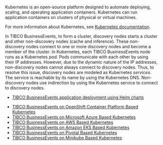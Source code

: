 
Kubernetes is an open-source platform designed to automate deploying, scaling, and operating application containers. Kubernetes can run application containers on clusters of physical or virtual machines.

For more information about Kubernetes, see [Kubernetes documentation](https://kubernetes.io/docs/home/).

In TIBCO BusinessEvents, to form a cluster, discovery nodes starts a cluster and other non-discovery nodes \(cache and inference\). These non-discovery nodes connect to one or more discovery nodes and become a member of the cluster. In Kubernetes, each TIBCO BusinessEvents node runs as a Kubernetes *pod*. Pods communicate with each other by using their IP addresses. However, due to the dynamic nature of the IP addresses, non-discovery nodes cannot always connect to discovery nodes. Thus, to resolve this issue, discovery nodes are modeled as Kubernetes *services*. The service is reachable by its name by using the Kubernetes DNS. Non-discovery nodes use indirection by using the Kubernetes service to connect to discovery nodes.

*  [TIBCO BusinessEvents application deployment using Helm charts](Kubernetes%20Helm.md)

-   [TIBCO BusinessEvents on OpenShift Container Platform Based Kubernetes](TIBCO-BusinessEvents-on-OpenShift-Container-Platform-Based-Kubernetes)
-   [TIBCO BusinessEvents on Microsoft Azure Based Kubernetes](TIBCO%20BusinessEvents%20on%20Microsoft%20Azure%20Based%20Kubernetes)
-   [TIBCO BusinessEvents on AWS Based Kubernetes](TIBCO%20BusinessEvents%20on%20AWS%20Based%20Kubernetes)
-   [TIBCO BusinessEvents on Amazon EKS Based Kubernetes](TIBCO%20BusinessEvents%20on%20Amazon%20EKS%20Based%20Kubernetes%20Cluster)
-   [TIBCO BusinessEvents on Pivotal Based Kubernetes](TIBCO%20BusinessEvents%20on%20Pivotal%20Based%20Kubernetes)
-   [TIBCO BusinessEvents on Minikube Based Kubernetes](TIBCO%20BusinessEvents%20on%20Minikube%20Based%20Kubernetes)

